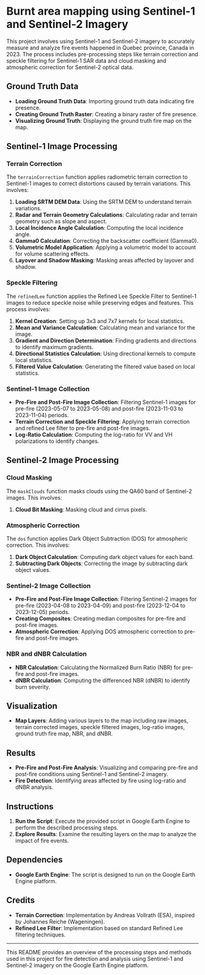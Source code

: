 # Burnt area mapping using Sentinel-1 and Sentinel-2 Imagery

This project involves using Sentinel-1 and Sentinel-2 imagery to accurately measure and analyze fire events happened in Quebec province, Canada in 2023. The process includes pre-processing steps like terrain correction and speckle filtering for Sentinel-1 SAR data and cloud masking and atmospheric correction for Sentinel-2 optical data. 

## Ground Truth Data

- **Loading Ground Truth Data**: Importing ground truth data indicating fire presence.
- **Creating Ground Truth Raster**: Creating a binary raster of fire presence.
- **Visualizing Ground Truth**: Displaying the ground truth fire map on the map.

  
## Sentinel-1 Image Processing

### Terrain Correction

The `terrainCorrection` function applies radiometric terrain correction to Sentinel-1 images to correct distortions caused by terrain variations. This involves:
1. **Loading SRTM DEM Data**: Using the SRTM DEM to understand terrain variations.
2. **Radar and Terrain Geometry Calculations**: Calculating radar and terrain geometry such as slope and aspect.
3. **Local Incidence Angle Calculation**: Computing the local incidence angle.
4. **Gamma0 Calculation**: Correcting the backscatter coefficient (Gamma0).
5. **Volumetric Model Application**: Applying a volumetric model to account for volume scattering effects.
6. **Layover and Shadow Masking**: Masking areas affected by layover and shadow.

### Speckle Filtering

The `refinedLee` function applies the Refined Lee Speckle Filter to Sentinel-1 images to reduce speckle noise while preserving edges and features. This process involves:
1. **Kernel Creation**: Setting up 3x3 and 7x7 kernels for local statistics.
2. **Mean and Variance Calculation**: Calculating mean and variance for the image.
3. **Gradient and Direction Determination**: Finding gradients and directions to identify maximum gradients.
4. **Directional Statistics Calculation**: Using directional kernels to compute local statistics.
5. **Filtered Value Calculation**: Generating the filtered value based on local statistics.

### Sentinel-1 Image Collection

- **Pre-Fire and Post-Fire Image Collection**: Filtering Sentinel-1 images for pre-fire (2023-05-07 to 2023-05-08) and post-fire (2023-11-03 to 2023-11-04) periods.
- **Terrain Correction and Speckle Filtering**: Applying terrain correction and refined Lee filter to pre-fire and post-fire images.
- **Log-Ratio Calculation**: Computing the log-ratio for VV and VH polarizations to identify changes.

## Sentinel-2 Image Processing

### Cloud Masking

The `maskClouds` function masks clouds using the QA60 band of Sentinel-2 images. This involves:
1. **Cloud Bit Masking**: Masking cloud and cirrus pixels.

### Atmospheric Correction

The `dos` function applies Dark Object Subtraction (DOS) for atmospheric correction. This involves:
1. **Dark Object Calculation**: Computing dark object values for each band.
2. **Subtracting Dark Objects**: Correcting the image by subtracting dark object values.

### Sentinel-2 Image Collection

- **Pre-Fire and Post-Fire Image Collection**: Filtering Sentinel-2 images for pre-fire (2023-04-08 to 2023-04-09) and post-fire (2023-12-04 to 2023-12-05) periods.
- **Creating Composites**: Creating median composites for pre-fire and post-fire images.
- **Atmospheric Correction**: Applying DOS atmospheric correction to pre-fire and post-fire images.

### NBR and dNBR Calculation

- **NBR Calculation**: Calculating the Normalized Burn Ratio (NBR) for pre-fire and post-fire images.
- **dNBR Calculation**: Computing the differenced NBR (dNBR) to identify burn severity.

## Visualization

- **Map Layers**: Adding various layers to the map including raw images, terrain corrected images, speckle filtered images, log-ratio images, ground truth fire map, NBR, and dNBR.

## Results

- **Pre-Fire and Post-Fire Analysis**: Visualizing and comparing pre-fire and post-fire conditions using Sentinel-1 and Sentinel-2 imagery.
- **Fire Detection**: Identifying areas affected by fire using log-ratio and dNBR analysis.

## Instructions

1. **Run the Script**: Execute the provided script in Google Earth Engine to perform the described processing steps.
2. **Explore Results**: Examine the resulting layers on the map to analyze the impact of fire events.

## Dependencies

- **Google Earth Engine**: The script is designed to run on the Google Earth Engine platform.

## Credits

- **Terrain Correction**: Implementation by Andreas Vollrath (ESA), inspired by Johannes Reiche (Wageningen).
- **Refined Lee Filter**: Implementation based on standard Refined Lee filtering techniques.

---

This README provides an overview of the processing steps and methods used in this project for fire detection and analysis using Sentinel-1 and Sentinel-2 imagery on the Google Earth Engine platform.

